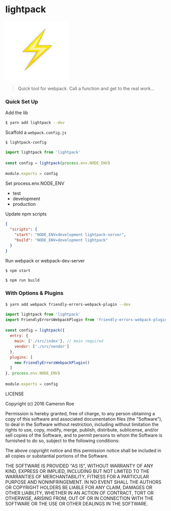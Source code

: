 # lightpack

![](bolt.png)

> Quick tool for webpack. Call a function and get to the real work...

### Quick Set Up

Add the lib

```sh
$ yarn add lightpack --dev
```

Scaffold a `webpack.config.js`
```sh
$ lightpack-config
```

```js
import lightpack from 'lightpack'

const config = lightpack(process.env.NODE_ENV)

module.exports = config
```

Set process.env.NODE_ENV
  - test  
  - development
  - production

Update npm scripts

```json
{
  "scripts": {
    "start": "NODE_ENV=development lightpack-server",
    "build": "NODE_ENV=development lightpack"
  }
}
```
Run webpack or webpack-dev-server

```sh
$ npm start
```
```
$ npm run build
```

### With Options & Plugins

```sh
$ yarn add webpack friendly-errors-webpack-plugin --dev
```

```js
import lightpack from 'lightpack'
import FriendlyErrorsWebpackPlugin from 'friendly-errors-webpack-plugin'

const config = lightpack({
  entry: {
    main: ['./src/index'], // main required
    vendor: ['./src/vendor']
  },
  plugins: [
    new FriendlyErrorsWebpackPlugin()
  ]
}, process.env.NODE_ENV)

module.exports = config
```

LICENSE

Copyright (c) 2016 Cameron Roe

Permission is hereby granted, free of charge, to any person obtaining a copy of this software and associated documentation files (the "Software"), to deal in the Software without restriction, including without limitation the rights to use, copy, modify, merge, publish, distribute, sublicense, and/or sell copies of the Software, and to permit persons to whom the Software is furnished to do so, subject to the following conditions:

The above copyright notice and this permission notice shall be included in all copies or substantial portions of the Software.

THE SOFTWARE IS PROVIDED "AS IS", WITHOUT WARRANTY OF ANY KIND, EXPRESS OR IMPLIED, INCLUDING BUT NOT LIMITED TO THE WARRANTIES OF MERCHANTABILITY, FITNESS FOR A PARTICULAR PURPOSE AND NONINFRINGEMENT. IN NO EVENT SHALL THE AUTHORS OR COPYRIGHT HOLDERS BE LIABLE FOR ANY CLAIM, DAMAGES OR OTHER LIABILITY, WHETHER IN AN ACTION OF CONTRACT, TORT OR OTHERWISE, ARISING FROM, OUT OF OR IN CONNECTION WITH THE SOFTWARE OR THE USE OR OTHER DEALINGS IN THE SOFTWARE.